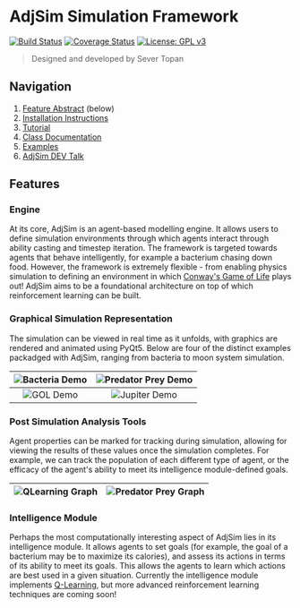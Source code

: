 # AdjSim Simulation Framework
[![Build Status](https://travis-ci.org/SeverTopan/AdjSim.svg?branch=master)](https://travis-ci.org/SeverTopan/AdjSim) [![Coverage Status](https://coveralls.io/repos/github/SeverTopan/AdjSim/badge.svg?branch=master)](https://coveralls.io/github/SeverTopan/AdjSim?branch=master) [![License: GPL v3](https://img.shields.io/badge/License-GPL%20v3-blue.svg)](https://www.gnu.org/licenses/gpl-3.0)

> Designed and developed by Sever Topan

## Navigation

1. [Feature Abstract](#Features) (below)
2. [Installation Instructions](INSTALL.md)
3. [Tutorial](tutorial/tutorial.ipynb)
4. [Class Documentation](https://severtopan.github.io/AdjSim/)
5. [Examples](https://github.com/SeverTopan/AdjSim/tree/master/examples)
6. [AdjSim DEV Talk](https://www.youtube.com/watch?v=N9h0xcJCOys)

## Features

### Engine

At its core, AdjSim is an agent-based modelling engine. It allows users to define simulation environments through which agents interact through ability casting and timestep iteration. The framework is targeted towards agents that behave intelligently, for example a bacterium chasing down food. However, the framework is extremely flexible - from enabling physics simulation to defining an environment in which [Conway's Game of Life](https://en.wikipedia.org/wiki/Conway%27s_Game_of_Life) plays out! AdjSim aims to be a foundational architecture on top of which reinforcement learning can be built.

### Graphical Simulation Representation

The simulation can be viewed in real time as it unfolds, with graphics are rendered and animated using PyQt5. Below are  four of the distinct examples packadged with AdjSim, ranging from bacteria to moon system simulation.

 | ![Bacteria Demo](https://raw.githubusercontent.com/SeverTopan/AdjSim/master/gallery/images/readme_bacteria.png)| ![Predator Prey Demo](https://raw.githubusercontent.com/SeverTopan/AdjSim/master/gallery/images/readme_predator_prey.png) |
|:-------------:|:-------------:|
| ![GOL Demo](https://raw.githubusercontent.com/SeverTopan/AdjSim/master/gallery/images/readme_game_of_life.png) | ![Jupiter Demo](https://raw.githubusercontent.com/SeverTopan/AdjSim/master/gallery/images/readme_jupiter_moon_system.png) |

### Post Simulation Analysis Tools

Agent properties can be marked for tracking during simulation, allowing for viewing the results of these values once the simulation completes. For example, we can track the population of each different type of agent, or the efficacy of the agent's ability to meet its intelligence module-defined goals.

| ![QLearning Graph](https://raw.githubusercontent.com/SeverTopan/AdjSim/master/gallery/images/readme_individual_learning.png)| ![Predator Prey Graph](https://raw.githubusercontent.com/SeverTopan/AdjSim/master/gallery/images/readme_predator_prey_population.png) |
|:-------------:|:-------------:|

### Intelligence Module

Perhaps the most computationally interesting aspect of AdjSim lies in its intelligence module. It allows agents to set goals (for example, the goal of a bacterium may be to maximize its calories), and assess its actions in terms of its ability to meet its goals. This allows the agents to learn which actions are best used in a given situation. Currently the intelligence module implements [Q-Learning](https://en.wikipedia.org/wiki/Q-learning), but more advanced reinforcement learning techniques are coming soon!





